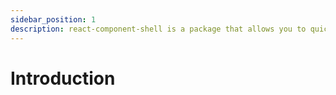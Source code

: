 ```yaml
---
sidebar_position: 1
description: react-component-shell is a package that allows you to quickly and easily create react-contexts and implement state management.
---
```


# Introduction

